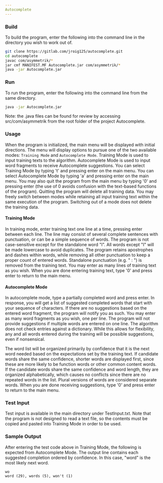 ```yaml
---
Autocomplete
---
```


### Build
To build the program, enter the following into the command line in the directory you wish to work out of.

```bash
git clone https://gitlab.com/jroig125/autocomplete.git
cd autocomplete
javac com/asymmetrik/*
jar cmf MANIFEST.MF Autocomplete.jar com/asymmetrik/*
java -jar Autocomplete.jar  
```

### Run
To run the program, enter the following into the command line from the same directory.
```bash
java -jar Autocomplete.jar
```
Note: the .java files can be found for review by accessing src/com/asymmetrik from the root folder of the project Autocomplete.
### Usage

When the program is initialized, the main menu will be displayed with initial directions. The menu will display options to pursue one of the two available modes: `Training Mode` and `Autocomplete Mode`. Training Mode is used to input training texts to the algorithm. Autocomplete Mode is used to input word fragments to receive Autocomplete suggestions. You can select Training Mode by typing 't' and pressing enter on the main menu. You can select Autocomplete Mode by typing 'a' and pressing enter on the main menu. You may also quit the program from the main menu by typing '0' and pressing enter (the use of 0 avoids confusion with the text-based functions of the program). Quitting the program will delete all training data. You may freely switch between modes while retaining all input training text within the same execution of the program. Switching out of a mode does not delete the training data.

#### Training Mode

In training mode, enter training text one line at a time, pressing enter between each line. The line may consist of several complete sentences with punctuation, or can be a simple sequence of words. The program is not case-sensitive except for the standalone word "I". All words except "I" will be made lowercase to avoid duplicates. The program retains apostrophes and dashes within words, while removing all other punctuation to keep a proper count of entered words. Standalone punctuation (e.g. " : ") is removed from the training text. You may enter as many lines of training text as you wish. When you are done entering training text, type '0' and press enter to return to the main menu.

#### Autocomplete Mode

In autocomplete mode, type a partially completed word and press enter. In response, you will get a list of suggested completed words that start with your sequence of characters. If there are no suggestions based on the entered word fragment, the program will notify you as such. You may enter as many word fragments as you wish, one per line. The program will not provide suggestions if multiple words are entered on one line. The algorithm does not check entries against a dictionary. While this allows for flexibility, any and all words entered during the training will be possible suggestions, even if nonsensical.

The word list will be organized primarily by confidence that it is the next word needed based on the expectations set by the training text. If candidate words share the same confidence, shorter words are displayed first, since these are more likely to be function words or other common content words. If the candidate words share the same confidence and word length, they are organized alphabetically, which causes no conflicts since there are no repeated words in the list. Plural versions of words are considered separate words. When you are done receiving suggestions, type '0' and press enter to return to the main menu.

### Test Input
Test input is available in the main directory under TestInput.txt. Note that the program is not designed to read a text file, so the contents must be copied and pasted into Training Mode in order to be used.

### Sample Output
After entering the test code above in Training Mode, the following is expected from Autocomplete Mode. The output line contains each suggested completion ordered by confidence. In this case, "word" is the most likely next word.

```$xslt
wo
word (29), words (5), won't (1)
```